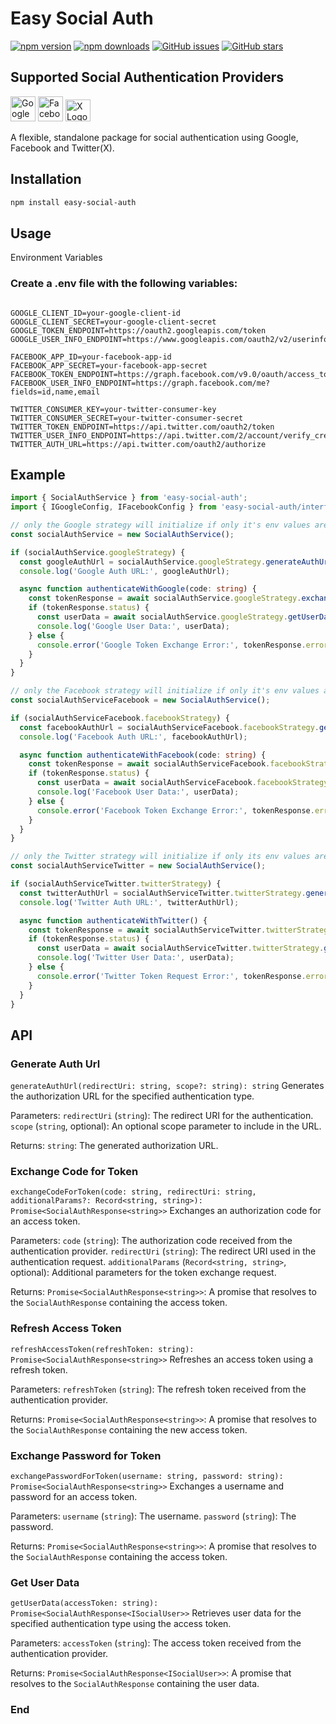 # Easy Social Auth

[![npm version](https://img.shields.io/npm/v/easy-social-auth)](https://www.npmjs.com/package/easy-social-auth)
[![npm downloads](https://img.shields.io/npm/dm/easy-social-auth)](https://www.npmjs.com/package/easy-social-auth)
[![GitHub issues](https://img.shields.io/github/issues/devjibs/easy-social-auth)](https://github.com/devjibs/easy-social-auth/issues)
[![GitHub stars](https://img.shields.io/github/stars/devjibs/easy-social-auth)](https://github.com/devjibs/easy-social-auth/stargazers)

## Supported Social Authentication Providers

<p align="left">
  <img src="https://img.icons8.com/color/48/000000/google-logo.png" alt="Google Logo" width="40" height="40">
  <img src="https://img.icons8.com/color/48/000000/facebook-new.png" alt="Facebook Logo" width="40" height="40">
  <img src="https://img.icons8.com/ios-filled/50/000000/x.png" alt="X Logo" width="40" height="35">
</p>

A flexible, standalone package for social authentication using Google, Facebook and Twitter(X).

## Installation

```bash
npm install easy-social-auth
```

## Usage
Environment Variables

### Create a .env file with the following variables:
```env

GOOGLE_CLIENT_ID=your-google-client-id
GOOGLE_CLIENT_SECRET=your-google-client-secret
GOOGLE_TOKEN_ENDPOINT=https://oauth2.googleapis.com/token
GOOGLE_USER_INFO_ENDPOINT=https://www.googleapis.com/oauth2/v2/userinfo

FACEBOOK_APP_ID=your-facebook-app-id
FACEBOOK_APP_SECRET=your-facebook-app-secret
FACEBOOK_TOKEN_ENDPOINT=https://graph.facebook.com/v9.0/oauth/access_token
FACEBOOK_USER_INFO_ENDPOINT=https://graph.facebook.com/me?fields=id,name,email

TWITTER_CONSUMER_KEY=your-twitter-consumer-key
TWITTER_CONSUMER_SECRET=your-twitter-consumer-secret
TWITTER_TOKEN_ENDPOINT=https://api.twitter.com/oauth2/token
TWITTER_USER_INFO_ENDPOINT=https://api.twitter.com/2/account/verify_credentials.json
TWITTER_AUTH_URL=https://api.twitter.com/oauth2/authorize
```

## Example

```typescript
import { SocialAuthService } from 'easy-social-auth';
import { IGoogleConfig, IFacebookConfig } from 'easy-social-auth/interfaces/config.interface';

// only the Google strategy will initialize if only it's env values are provided
const socialAuthService = new SocialAuthService();

if (socialAuthService.googleStrategy) {
  const googleAuthUrl = socialAuthService.googleStrategy.generateAuthUrl('your-google-redirect-uri');
  console.log('Google Auth URL:', googleAuthUrl);

  async function authenticateWithGoogle(code: string) {
    const tokenResponse = await socialAuthService.googleStrategy.exchangeCodeForToken(code, 'your-google-redirect-uri');
    if (tokenResponse.status) {
      const userData = await socialAuthService.googleStrategy.getUserData(tokenResponse.data!);
      console.log('Google User Data:', userData);
    } else {
      console.error('Google Token Exchange Error:', tokenResponse.error);
    }
  }
}

// only the Facebook strategy will initialize if only it's env values are provided
const socialAuthServiceFacebook = new SocialAuthService();

if (socialAuthServiceFacebook.facebookStrategy) {
  const facebookAuthUrl = socialAuthServiceFacebook.facebookStrategy.generateAuthUrl('your-facebook-redirect-uri');
  console.log('Facebook Auth URL:', facebookAuthUrl);

  async function authenticateWithFacebook(code: string) {
    const tokenResponse = await socialAuthServiceFacebook.facebookStrategy.exchangeCodeForToken(code, 'your-facebook-redirect-uri');
    if (tokenResponse.status) {
      const userData = await socialAuthServiceFacebook.facebookStrategy.getUserData(tokenResponse.data!);
      console.log('Facebook User Data:', userData);
    } else {
      console.error('Facebook Token Exchange Error:', tokenResponse.error);
    }
  }
}

// only the Twitter strategy will initialize if only its env values are provided
const socialAuthServiceTwitter = new SocialAuthService();

if (socialAuthServiceTwitter.twitterStrategy) {
  const twitterAuthUrl = socialAuthServiceTwitter.twitterStrategy.generateAuthUrl('your-twitter-redirect-uri');
  console.log('Twitter Auth URL:', twitterAuthUrl);

  async function authenticateWithTwitter() {
    const tokenResponse = await socialAuthServiceTwitter.twitterStrategy.requestToken();
    if (tokenResponse.status) {
      const userData = await socialAuthServiceTwitter.twitterStrategy.getUserData(tokenResponse.data!);
      console.log('Twitter User Data:', userData);
    } else {
      console.error('Twitter Token Request Error:', tokenResponse.error);
    }
  }
}

```


## API
### Generate Auth Url
`generateAuthUrl(redirectUri: string, scope?: string): string`
Generates the authorization URL for the specified authentication type.

Parameters:
    `redirectUri` (`string`): The redirect URI for the authentication.
    `scope` (`string`, optional): An optional scope parameter to include in the URL.

Returns:
    `string`: The generated authorization URL.


### Exchange Code for Token
`exchangeCodeForToken(code: string, redirectUri: string, additionalParams?: Record<string, string>): Promise<SocialAuthResponse<string>>`
Exchanges an authorization code for an access token.

Parameters:
    `code` (`string`): The authorization code received from the authentication provider.
    `redirectUri` (`string`): The redirect URI used in the authentication request.
    `additionalParams` (`Record<string, string>`, optional): Additional parameters for the token exchange request.

Returns:
    `Promise<SocialAuthResponse<string>>`: A promise that resolves to the `SocialAuthResponse` containing the access token.


### Refresh Access Token
`refreshAccessToken(refreshToken: string): Promise<SocialAuthResponse<string>>`
Refreshes an access token using a refresh token.

Parameters:
    `refreshToken` (`string`): The refresh token received from the authentication provider.

Returns:
    `Promise<SocialAuthResponse<string>>`: A promise that resolves to the `SocialAuthResponse` containing the new access token.


### Exchange Password for Token
`exchangePasswordForToken(username: string, password: string): Promise<SocialAuthResponse<string>>`
Exchanges a username and password for an access token.

Parameters:
    `username` (`string`): The username.
    `password` (`string`): The password.

Returns:
    `Promise<SocialAuthResponse<string>>`: A promise that resolves to the `SocialAuthResponse` containing the access token.


### Get User Data
`getUserData(accessToken: string): Promise<SocialAuthResponse<ISocialUser>>`
Retrieves user data for the specified authentication type using the access token.

Parameters:
    `accessToken` (`string`): The access token received from the authentication provider.

Returns:
    `Promise<SocialAuthResponse<ISocialUser>>`: A promise that resolves to the `SocialAuthResponse` containing the user data.



### End
